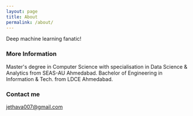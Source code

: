 ```yaml
---
layout: page
title: About
permalink: /about/
---
```


Deep machine learning fanatic!

### More Information

Master's degree in Computer Science with specialisation in Data Science & Analytics from SEAS-AU Ahmedabad.
Bachelor of Engineering in Information & Tech. from LDCE Ahmedabad.

### Contact me

[jethava007@gmail.com](mailto:jethava007@gmail.com)
